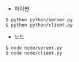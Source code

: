 * 파이썬

```$
$ python python/server.py
$ python python/client.py
```

* 노드

```$
$ node node/server.py
$ node node/client.py
```